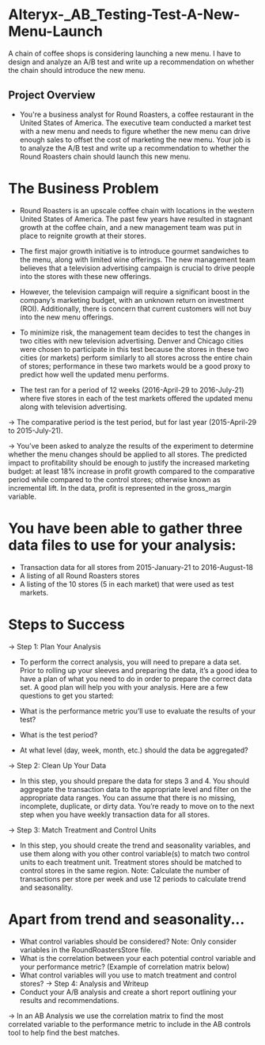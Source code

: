 # Alteryx-_AB_Testing-Test-A-New-Menu-Launch
A chain of coffee shops is considering launching a new menu. I have to design and analyze an A/B test and write up a recommendation on whether the chain should introduce the new menu.

## Project Overview

* You're a business analyst for Round Roasters, a coffee restaurant in the United States of America. The executive team conducted a market test with a new menu and needs to figure whether the new menu can drive enough sales to offset the cost of marketing the new menu. Your job is to analyze the A/B test and write up a recommendation to whether the Round Roasters chain should launch this new menu.

# The Business Problem

* Round Roasters is an upscale coffee chain with locations in the western United States of America. The past few years have resulted in stagnant growth at the coffee chain, and a new management team was put in place to reignite growth at their stores.

* The first major growth initiative is to introduce gourmet sandwiches to the menu, along with limited wine offerings. The new management team believes that a television advertising campaign is crucial to drive people into the stores with these new offerings.

* However, the television campaign will require a significant boost in the company’s marketing budget, with an unknown return on investment (ROI). Additionally, there is concern that current customers will not buy into the new menu offerings.

* To minimize risk, the management team decides to test the changes in two cities with new television advertising. Denver and Chicago cities were chosen to participate in this test because the stores in these two cities (or markets) perform similarly to all stores across the entire chain of stores; performance in these two markets would be a good proxy to predict how well the updated menu performs.

* The test ran for a period of 12 weeks (2016-April-29 to 2016-July-21) where five stores in each of the test markets offered the updated menu along with television advertising.

-> The comparative period is the test period, but for last year (2015-April-29 to 2015-July-21).

-> You’ve been asked to analyze the results of the experiment to determine whether the menu changes should be applied to all stores. The predicted impact to profitability should be enough to justify the increased marketing budget: at least 18% increase in profit growth compared to the comparative period while compared to the control stores; otherwise known as incremental lift. In the data, profit is represented in the gross_margin variable.

# You have been able to gather three data files to use for your analysis:

* Transaction data for all stores from 2015-January-21 to 2016-August-18
* A listing of all Round Roasters stores
* A listing of the 10 stores (5 in each market) that were used as test markets.

# Steps to Success
-> Step 1: Plan Your Analysis
* To perform the correct analysis, you will need to prepare a data set. Prior to rolling up your sleeves and preparing the data, it’s a good idea to have a plan of what you need to do in order to prepare the correct data set. A good plan will help you with your analysis. Here are a few questions to get you started:

* What is the performance metric you’ll use to evaluate the results of your test?
* What is the test period?
* At what level (day, week, month, etc.) should the data be aggregated?

-> Step 2: Clean Up Your Data
* In this step, you should prepare the data for steps 3 and 4. You should aggregate the transaction data to the appropriate level and filter on the appropriate data ranges. You can assume that there is no missing, incomplete, duplicate, or dirty data. You’re ready to move on to the next step when you have weekly transaction data for all stores.

-> Step 3: Match Treatment and Control Units
* In this step, you should create the trend and seasonality variables, and use them along with you other control variable(s) to match two control units to each treatment unit. Treatment stores should be matched to control stores in the same region. Note: Calculate the number of transactions per store per week and use 12 periods to calculate trend and seasonality.

# Apart from trend and seasonality...

* What control variables should be considered? Note: Only consider variables in the RoundRoastersStore file.
* What is the correlation between your each potential control variable and your performance metric? (Example of correlation matrix below)
* What control variables will you use to match treatment and control stores?
-> Step 4: Analysis and Writeup
* Conduct your A/B analysis and create a short report outlining your results and recommendations.


-> In an AB Analysis we use the correlation matrix to find the most correlated variable to the performance metric to include in the AB controls tool to help find the best matches.

